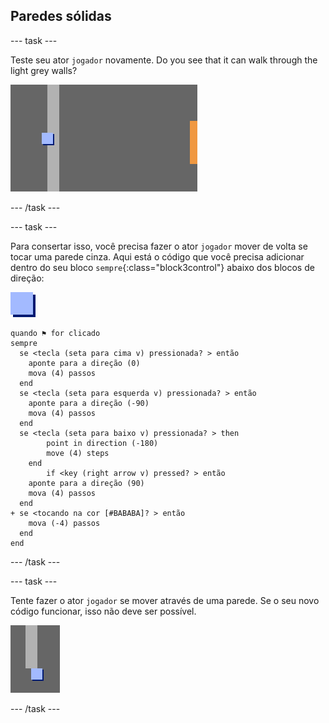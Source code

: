 ## Paredes sólidas

--- task ---

Teste seu ator `jogador` novamente. Do you see that it can walk through the light grey walls?

![captura de tela](images/world-walls.png)

--- /task ---

--- task ---

Para consertar isso, você precisa fazer o ator `jogador` mover de volta se tocar uma parede cinza. Aqui está o código que você precisa adicionar dentro do seu bloco `sempre`{:class="block3control"} abaixo dos blocos de direção:

![jogador](images/player.png)

```blocks3
quando ⚑ for clicado
sempre 
  se <tecla (seta para cima v) pressionada? > então 
    aponte para a direção (0)
    mova (4) passos
  end
  se <tecla (seta para esquerda v) pressionada? > então 
    aponte para a direção (-90)
    mova (4) passos
  end
  se <tecla (seta para baixo v) pressionada? > then
        point in direction (-180)
        move (4) steps
    end
        if <key (right arrow v) pressed? > então 
    aponte para a direção (90)
    mova (4) passos
  end
+ se <tocando na cor [#BABABA]? > então 
    mova (-4) passos
  end
end
```

--- /task ---

--- task ---

Tente fazer o ator `jogador` se mover através de uma parede. Se o seu novo código funcionar, isso não deve ser possível.

![captura de tela](images/world-walls-test.png)

--- /task ---
